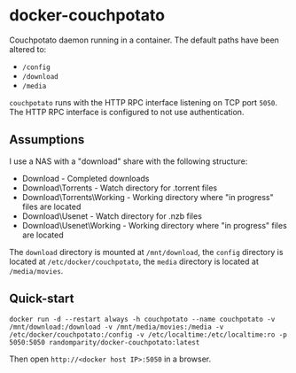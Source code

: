 docker-couchpotato
==================

Couchpotato daemon running in a container. The default paths have been altered to:

 * `/config`
 * `/download`
 * `/media`

`couchpotato` runs with the HTTP RPC interface listening on TCP port `5050`. The HTTP RPC interface is configured to not use authentication.

Assumptions
-----------

I use a NAS with a "download" share with the following structure:

  - Download                  - Completed downloads
  - Download\Torrents         - Watch directory for .torrent files
  - Download\Torrents\Working - Working directory where "in progress" files are located
  - Download\Usenet           - Watch directory for .nzb files
  - Download\Usenet\Working   - Working directory where "in progress" files are located

The `download` directory is mounted at `/mnt/download`, the `config` directory is located at `/etc/docker/couchpotato`, the `media` directory is located at `/media/movies`.

Quick-start
-----------
`docker run -d --restart always -h couchpotato --name couchpotato -v /mnt/download:/download -v /mnt/media/movies:/media -v /etc/docker/couchpotato:/config -v /etc/localtime:/etc/localtime:ro -p 5050:5050 randomparity/docker-couchpotato:latest`

Then open `http://<docker host IP>:5050` in a browser.
